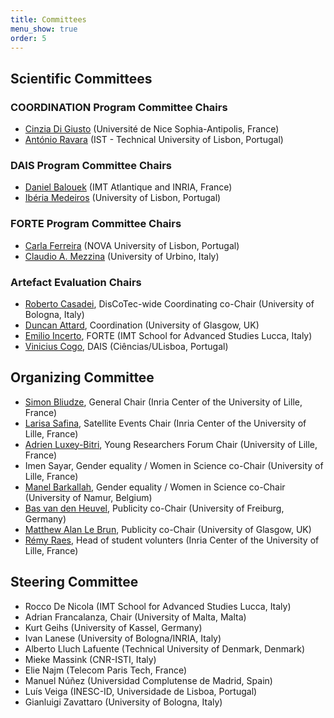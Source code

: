 ```yaml
---
title: Committees
menu_show: true
order: 5
---
```


## Scientific Committees

### COORDINATION Program Committee Chairs
* [Cinzia Di Giusto][CinziaWeb] (Université de Nice Sophia-Antipolis, France)
* [António Ravara][AntonioWeb] (IST - Technical University of Lisbon, Portugal)

### DAIS Program Committee Chairs
* [Daniel Balouek][DanielWeb] (IMT Atlantique and INRIA, France)
* [Ibéria Medeiros][IberiaWeb] (University of Lisbon, Portugal)

### FORTE Program Committee Chairs
* [Carla Ferreira][CarlaWeb] (NOVA University of Lisbon, Portugal)
* [Claudio A. Mezzina][ClaudioWeb] (University of Urbino, Italy)

### Artefact Evaluation Chairs
* [Roberto Casadei][RobertoWeb], DisCoTec-wide Coordinating co-Chair (University of Bologna, Italy)
* [Duncan Attard](https://duncanatt.github.io/), Coordination (University of Glasgow, UK)
* [Emilio Incerto](https://sysma.imtlucca.it/people/emilio-incerto), FORTE (IMT School for Advanced Studies Lucca, Italy)
* [Vinicius Cogo](https://www.di.fc.ul.pt/~vcogo/), DAIS (Ciências/ULisboa, Portugal)


## Organizing Committee
* [Simon Bliudze][SimonWeb], General Chair (Inria Center of the University of Lille, France)
* [Larisa Safina][LarisaWeb], Satellite Events Chair (Inria Center of the University of Lille, France)
* [Adrien Luxey-Bitri][AdrienWeb], Young Researchers Forum Chair (University of Lille, France)
* Imen Sayar, Gender equality / Women in Science co-Chair (University of Lille, France)
* [Manel Barkallah][ManelWeb], Gender equality / Women in Science co-Chair (University of Namur, Belgium)
* [Bas van den Heuvel][BasWeb], Publicity co-Chair (University of Freiburg, Germany)
* [Matthew Alan Le Brun][MatthewWeb], Publicity co-Chair (University of Glasgow, UK)
* [Rémy Raes][RemyWeb], Head of student volunters (Inria Center of the University of Lille, France)

## Steering Committee 
* Rocco De Nicola (IMT School for Advanced Studies Lucca, Italy)
* Adrian Francalanza, Chair (University of Malta, Malta)
* Kurt Geihs (University of Kassel, Germany)
* Ivan Lanese (University of Bologna/INRIA, Italy)
* Alberto Lluch Lafuente (Technical University of Denmark, Denmark)
* Mieke Massink (CNR-ISTI, Italy)
* Elie Najm (Telecom Paris Tech, France)
* Manuel Núñez (Universidad Complutense de Madrid, Spain)
* Luís Veiga (INESC-ID, Universidade de Lisboa, Portugal)
* Gianluigi Zavattaro (University of Bologna, Italy)


[CinziaWeb]: https://webusers.i3s.unice.fr/~cdigiusto/web/
[AntonioWeb]: http://ctp.di.fct.unl.pt/~aravara/

[DanielWeb]: https://daniel-balouek.com/
[IberiaWeb]: https://di.fc.ul.pt/~imedeiros/

[CarlaWeb]: http://ctp.di.fct.unl.pt/~cf/
[ClaudioWeb]: https://sites.google.com/view/claudio-mezzina/home

[SimonWeb]: https://www.bliudze.me/simon
[LarisaWeb]: https://lsafina.github.io/
[AdrienWeb]: https://luxeylab.net/
[ImenWeb]: .
[ManelWeb]: https://staff.info.unamur.be/mbarkall/
[BasWeb]: https://basvdheuvel.github.io/
[MatthewWeb]: https://matthewalanlebrun.github.io/
[RemyWeb]: https://remyraes.com/

[RobertoWeb]: https://www.unibo.it/sitoweb/roby.casadei/
